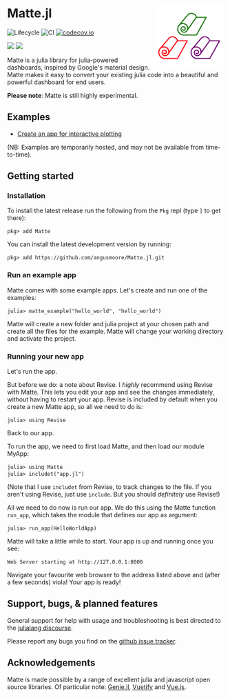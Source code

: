 # Matte.jl <a href='https://angusmoore.github.io/Matte.jl/'><img src='docs/src/assets/logo.png' align="right" height="140"/></a>

![Lifecycle](https://img.shields.io/badge/lifecycle-experimental-orange.svg)
![CI](https://github.com/angusmoore/Matte.jl/workflows/CI/badge.svg)
[![codecov.io](http://codecov.io/github/angusmoore/Matte.jl/coverage.svg?branch=master)](http://codecov.io/github/angusmoore/Matte.jl?branch=master)

[![](https://img.shields.io/badge/docs-stable-blue.svg)](https://angusmoore.github.io/Matte.jl/stable)
[![](https://img.shields.io/badge/docs-dev-blue.svg)](https://angusmoore.github.io/Matte.jl/dev)

Matte is a julia library for julia-powered dashboards, inspired by Google's material design.
Matte makes it easy to convert your existing julia code into a beautiful and powerful dashboard
for end users.

**Please note**: Matte is still highly experimental.

## Examples

* [Create an app for interactive plotting](http://104.154.85.59/mattejl/plotsexample/)

(NB: Examples are temporarily hosted, and may not be available from time-to-time).

## Getting started

### Installation

To install the latest release run the following from the `Pkg` repl (type `]` to get there):
```
pkg> add Matte
```

You can install the latest development version by running:
```
pkg> add https://github.com/angusmoore/Matte.jl.git
```

### Run an example app

Matte comes with some example apps. Let's create and run one of the examples:
```
julia> matte_example("hello_world", "hello_world")
```

Matte will create a new folder and julia project at your chosen path and create all the files
for the example. Matte will change your working directory and activate the project.

### Running your new app

Let's run the app.

But before we do: a note about Revise. I _highly_ recommend using Revise with Matte. This
lets you edit your app and see the changes immediately, without having to restart your app.
Revise is included by default when you create a new Matte app, so all we need to do is:
```
julia> using Revise
```

Back to our app.

To run the app, we need to first load Matte, and then load our module MyApp:
```
julia> using Matte
julia> includet("app.jl")
```
(Note that I use `includet` from Revise, to track changes to the file. If you aren't using
Revise, just use `include`. But you should *definitely* use Revise!)

All we need to do now is run our app. We do this using the Matte function `run_app`, which
takes the module that defines our app as argument:
```
julia> run_app(HelloWorldApp)
```

Matte will take a little while to start. Your app is up and running once you see:
```
Web Server starting at http://127.0.0.1:8000
```
Navigate your favourite web browser to the address listed above and (after a few seconds)
viola! Your app is ready!

## Support, bugs, & planned features

General support for help with usage and troubleshooting is best directed to the
[julialang discourse](https://discourse.julialang.org/).

Please report any bugs you find on the [github issue tracker](https://github.com/angusmoore/Matte.jl/issues).

## Acknowledgements

Matte is made possible by a range of excellent julia and javascript open source libraries.
Of particular note: [Genie.jl](https://genieframework.github.io/Genie.jl/),
[Vuetify](https://vuetifyjs.com/) and [Vue.js](https://vuejs.org/).
